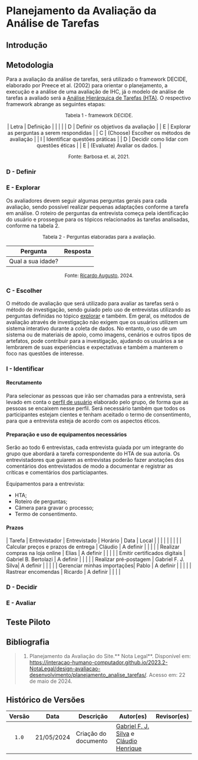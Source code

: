 # Planejamento da Avaliação da Análise de Tarefas

## Introdução


## Metodologia

Para a avaliação da análise de tarefas, será utilizado o framework DECIDE, elaborado por Preece et al. (2002) para orientar o planejamento, a execução e a análise de uma avaliação de IHC, já o modelo de análise de tarefas a avaliado será a [Análise Hierárquica de Tarefas (HTA)](https://interacao-humano-computador.github.io/2024.1-Correios/analise_de_requisitos/analise_tarefas/hta/). O respectivo framework abrange as seguintes etapas:

<font size="2"><p style="text-align: center">Tabela 1 - framework DECIDE.</p></font>

<center>

| Letra | Definição |
| | |
| D | Definir os objetivos da avaliação |
| E | Explorar as perguntas a serem respondidas |
| C | (Choose) Escolher os métodos de avaliação |
| I | Identificar questões práticas |
| D | Decidir como lidar com questões éticas |
| E | (Evaluate) Avaliar os dados. |

</center>

<font size="2"><p style="text-align: center">Fonte: Barbosa et. al, 2021.</p></font>

### D - Definir

### E - Explorar

Os avaliadores devem seguir algumas perguntas gerais para cada avaliação, sendo possível realizar pequenas adaptações conforme a tarefa em análise. O roteiro de perguntas da entrevista começa pela identificação do usuário e prossegue para os tópicos relacionados às tarefas analisadas, conforme na tabela 2.

<font size="2"><p style="text-align: center">Tabela 2 - Perguntas elaboradas para a avaliação.</p></font>

<center>

|Pergunta | Resposta |
|-|-|
| Qual a sua idade? | |

</center>

<font size="2"><p style="text-align: center">Fonte: [Ricardo Augusto](https://github.com/avmricardo), 2024.</p></font>

### C - Escolher

O método de avaliação que será utilizado para avaliar as tarefas será o método de investigação, sendo guiado pelo uso de entrevistas utilizando as perguntas definidas no tópico [explorar](#e---explorar) e também. Em geral, os métodos de avaliação através de investigação não exigem que os
usuários utilizem um sistema interativo durante a coleta de dados. No entanto, o uso de um sistema ou de
materiais de apoio, como imagens, cenários e outros tipos de artefatos, pode contribuir para a investigação,
ajudando os usuários a se lembrarem de suas experiências e expectativas e também a manterem o foco nas
questões de interesse.

### I - Identificar

#### Recrutamento

Para selecionar as pessoas que irão ser chamadas para a entrevista, será levado em conta o [perfil de usuário](../analise_de_requisitos/perfil_de_usuario/perfil_de_usuario.md) elaborado pelo grupo, de forma que as pessoas se encaixem nesse perfil. Será necessário também que todos os participantes estejam cientes e tenham aceitado o termo de consentimento, para que a entrevista esteja de acordo com os aspectos éticos.

#### Preparação e uso de equipamentos necessários

Serão ao todo 6 entrevistas, cada entrevista guiada por um integrante do grupo que abordará a tarefa correspondente do HTA de sua autoria. Os entrevistadores que guiarem as entrevistas poderão fazer anotações dos comentários dos entrevistados de modo a documentar e registrar as críticas e comentários dos particiapantes.

Equipamentos para a entrevista:

- HTA;
- Roteiro de perguntas;
- Câmera para gravar o processo;
- Termo de consentimento.

#### Prazos

| Tarefa | Entrevistador | Entrevistado | Horário | Data | Local | 
|  |  |  |  |  |  | 
| Calcular preços e prazos de entrega | Cláudio | A definir |  |  |  | 
| Realizar compras na loja online | Elias | A definir |  |  |  | 
| Emitir certificados digitais | Gabriel B. Bertolazi | A definir |  |  |  | 
| Realizar pré-postagem | Gabriel F. J. Silva| A definir |  |  |  | 
| Gerenciar minhas importações| Pablo | A definir |  |  |  | 
| Rastrear encomendas | Ricardo | A definir |  |  |  | 

### D - Decidir

### E - Avaliar

## Teste Piloto

## Bibliografia
> 1. Planejamento da Avaliação do Site.** Nota Legal**. Disponível em: <https://interacao-humano-computador.github.io/2023.2-NotaLegal/design-avaliacao-desenvolvimento/planejamento_analise_tarefas/>. Acesso em: 22 de maio de 2024.

## Histórico de Versões

| Versão | Data | Descrição | Autor(es) | Revisor(es) |
| :----: | :--: | --------- | ----------- | ------ |
| `1.0`  | 21/05/2024 | Criação do documento | [Gabriel F. J. Silva][GabrielFGH] e [Cláudio Henrique][ClaudioGH] | |

[ClaudioGH]: https://github.com/claudiohsc
[EliasGH]: https://github.com/EliasOliver21
[GabrielBGH]: https://github.com/Bertolazi
[GabrielFGH]: https://github.com/MMcLovin
[PabloGH]: https://github.com/pabloheika
[RicardoGH]: https://www.github.com/avmricardo